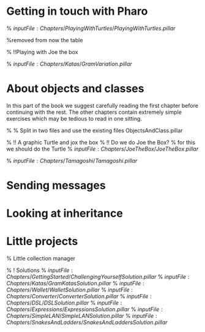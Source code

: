 <!inputFile|path=Chapters/Introduction/Introduction.md!>


# Getting in touch with Pharo

% ${inputFile:Chapters/PlayingWithTurtles/PlayingWithTurtles.pillar}$

<!inputFile|path=Chapters/GettingStarted/GettingStarted.md!>
%removed from now the table

<!inputFile|path=Chapters/GettingStarted/ChallengingYourself.md!>

% !!Playing with Joe the box

<!inputFile|path=Chapters/Counter/Counter.md!>
<!inputFile|path=Chapters/Tests/Tests.md!>
<!inputFile|path=Chapters/Katas/GramKatas.md!>

% ${inputFile:Chapters/Katas/GramVariation.pillar}$
 
# About objects and classes

In this part of the book we suggest carefully reading the first chapter before continuing with the rest.
The other chapters contain extremely simple exercises which may be tedious to read in one sitting.

<!inputFile|path=Chapters/OOPNutshell/OOPNutshell.md!>
% % Split in two files and use the existing files ObjectsAndClass.pillar 


%  !! A graphic Turtle and jox the box
%  !! Do we do Joe the Box?
%  for this we should do the Turtle
%  ${inputFile:Chapters/JoeTheBox/JoeTheBox.pillar}$

<!inputFile|path=Chapters/Converter/Converter.md!>

<!inputFile|path=Chapters/Wallet/Wallet.md!>

% ${inputFile:Chapters/Tamagoshi/Tamagoshi.pillar}$

<!inputFile|path=Chapters/DSL/DSL.md!>

# Sending messages


<!inputFile|path=Chapters/MessageSending/MessageSending.md!>

# Looking at inheritance


<!inputFile|path=Chapters/Inheritance/Inheritance.md!>
<!inputFile|path=Chapters/Inheritance/Extending.md!>
<!inputFile|path=Chapters/Expressions/Expressions.md!>

# Little projects


<!inputFile|path=Chapters/SimpleLan/Simple-LAN-Definition.md!>
<!inputFile|path=Chapters/SnakesAndLadders/SnakesAndLadders.md!>
<!inputFile|path=Chapters/TinyChat/TinyChat.md!>

%  Little collection manager

% ! Solutions
% ${inputFile:Chapters/GettingStarted/ChallengingYourselfSolution.pillar}$
% ${inputFile:Chapters/Katas/GramKatasSolution.pillar}$ 
% ${inputFile:Chapters/Wallet/WalletSolution.pillar}$
% ${inputFile:Chapters/Converter/ConverterSolution.pillar}$
% ${inputFile:Chapters/DSL/DSLSolution.pillar}$
% ${inputFile:Chapters/Expressions/ExpressionsSolution.pillar}$
% ${inputFile:Chapters/SimpleLAN/SimpleLANSolution.pillar}$
% ${inputFile:Chapters/SnakesAndLadders/SnakesAndLaddersSolution.pillar}$

